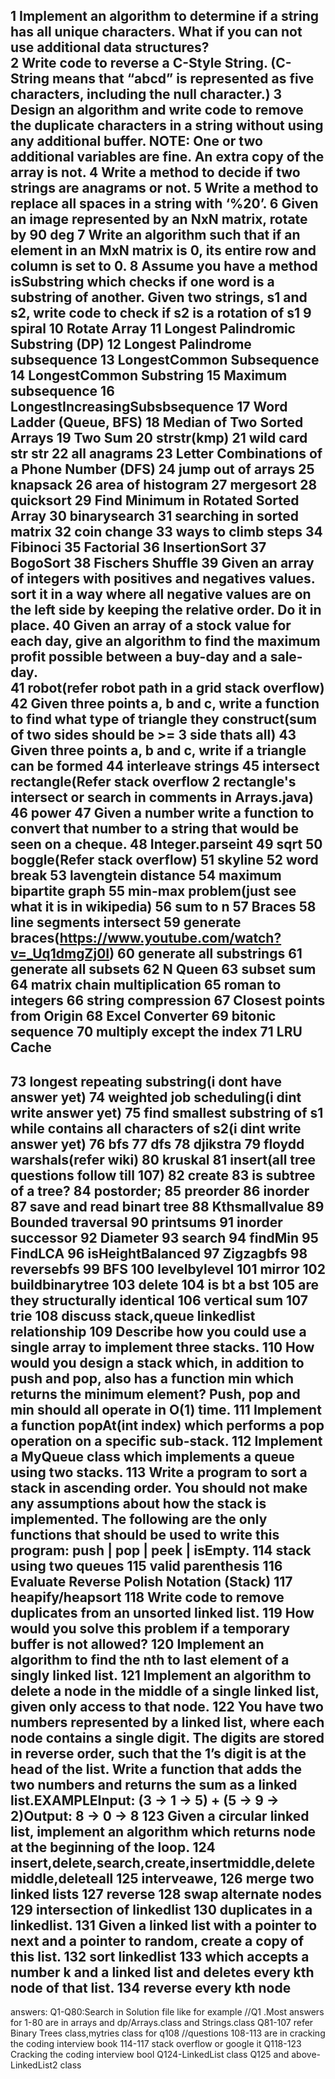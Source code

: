 1 Implement an algorithm to determine if a string has all unique characters. What if you can not use additional data structures?<br/>
2 Write code to reverse a C-Style String. (C-String means that “abcd” is represented as five characters, including the null character.)
3 Design an algorithm and write code to remove the duplicate characters in a string without using any additional buffer. NOTE: One or two additional variables are fine. An extra copy of the array is not.
4 Write a method to decide if two strings are anagrams or not.
5 Write a method to replace all spaces in a string with ‘%20’.
6 Given an image represented by an NxN matrix, rotate by 90 deg
7 Write an algorithm such that if an element in an MxN matrix is 0, its entire row and column is set to 0.
8 Assume you have a method isSubstring which checks if one word is a substring of another. Given two strings, s1 and s2,      write code to check if s2 is a rotation of s1
9  spiral
10 Rotate Array
11 Longest Palindromic Substring (DP)
12 Longest Palindrome subsequence
13 LongestCommon Subsequence
14 LongestCommon Substring
15 Maximum subsequence
16 LongestIncreasingSubsbsequence
17 Word Ladder (Queue, BFS)
18 Median of Two Sorted Arrays
19 Two Sum
20 strstr(kmp)
21 wild card str str
22 all anagrams
23 Letter Combinations of a Phone Number (DFS)
24 jump out of arrays
25 knapsack
26 area of histogram
27 mergesort
28 quicksort
29 Find Minimum in Rotated Sorted Array
30 binarysearch
31 searching in sorted matrix
32 coin change
33 ways to climb steps
34 Fibinoci
35 Factorial
36 InsertionSort
37 BogoSort
38 Fischers Shuffle
39 Given an array of integers with positives and negatives values. sort it in a way where all negative values are on the left side by keeping the relative order. Do it in place.
40 Given an array of a stock value for each day, give an algorithm to find the maximum profit possible between a buy-day and a sale-day.  
41 robot(refer robot path in a grid stack overflow)
42 Given three points a, b and c, write a function to find what type of triangle they construct(sum of two sides should be >= 3 side thats all)
43 Given three points a, b and c, write if a triangle can be formed
44 interleave strings
45 intersect rectangle(Refer stack overflow 2 rectangle's intersect or search in comments in Arrays.java)
46 power
47 Given a number write a function to convert that number to a string that would be seen on a cheque.
48 Integer.parseint
49 sqrt
50 boggle(Refer stack overflow)
51 skyline
52 word break
53 lavengtein distance
54 maximum bipartite graph
55 min-max problem(just see what it is in wikipedia)
56 sum to n
57 Braces
58 line segments intersect
59 generate braces(https://www.youtube.com/watch?v=_Uq1dmgZj0I)
60 generate all substrings
61 generate all subsets
62 N Queen
63 subset sum
64 matrix chain multiplication
65 roman to integers
66 string compression
67 Closest points from Origin
68 Excel Converter
69 bitonic sequence
70 multiply except the index
71 LRU Cache
---------------------
73 longest repeating substring(i dont have answer yet)
74 weighted job scheduling(i dint write answer yet)
75 find smallest substring of s1 while contains all characters of s2(i dint write answer yet)
76 bfs
77 dfs
78 djikstra
79 floydd warshals(refer wiki)
80 kruskal
81 insert(all tree questions follow till 107)
82 create
83 is subtree of a tree?
84 postorder;
85 preorder
86 inorder
87 save and read binart tree
88 Kthsmallvalue
89 Bounded traversal
90 printsums
91 inorder successor
92 Diameter
93 search
94 findMin
95 FindLCA
96 isHeightBalanced
97 Zigzagbfs
98 reversebfs
99 BFS
100 levelbylevel
101 mirror
102 buildbinarytree
103 delete
104 is bt a bst
105 are they structurally identical
106 vertical sum
107 trie
108 discuss stack,queue linkedlist relationship
109 Describe how you could use a single array to implement three stacks.
110 How would you design a stack which, in addition to push and pop, also has a function min which returns the minimum element? Push, pop and min should all operate in O(1) time.
111 Implement a function popAt(int index) which performs a pop operation on a specific sub-stack.
112 Implement a MyQueue class which implements a queue using two stacks.
113 Write a program to sort a stack in ascending order. You should not make any assumptions about how the stack is implemented. The following are the only functions that should be used to write this program: push | pop | peek | isEmpty.
114 stack using two queues
115 valid parenthesis
116 Evaluate Reverse Polish Notation (Stack)
117 heapify/heapsort
118 Write code to remove duplicates from an unsorted linked list.
119 How would you solve this problem if a temporary buffer is not allowed?
120 Implement an algorithm to find the nth to last element of a singly linked list.
121 Implement an algorithm to delete a node in the middle of a single linked list, given only access to that node.
122 You have two numbers represented by a linked list, where each node contains a single digit. The digits are stored in reverse order, such that the 1’s digit is at the head of the list. Write a function that adds the two numbers and returns the sum as a linked list.EXAMPLEInput: (3 -> 1 -> 5) + (5 -> 9 -> 2)Output: 8 -> 0 -> 8
123 Given a circular linked list, implement an algorithm which returns node at the beginning of the loop.
124 insert,delete,search,create,insertmiddle,deletemiddle,deleteall
125 interveawe,
126 merge two linked lists
127 reverse 
128 swap alternate nodes
129 intersection of linkedlist
130 duplicates in a linkedlist.
131 Given a linked list with a pointer to next and a pointer to random, create a copy of this list.
132 sort linkedlist
133 which accepts a number k and a linked list and deletes every kth node of that list. 
134 reverse every kth node
---------------------------
answers:
Q1-Q80:Search in Solution file like for example //Q1 .Most answers for 1-80 are in arrays and dp/Arrays.class and Strings.class
Q81-107 refer Binary Trees class,mytries class for q108
//questions  108-113 are in cracking the coding interview book 114-117 stack overflow or google it
Q118-123 Cracking the coding interview bool
Q124-LinkedList class
Q125 and above-LinkedList2 class
